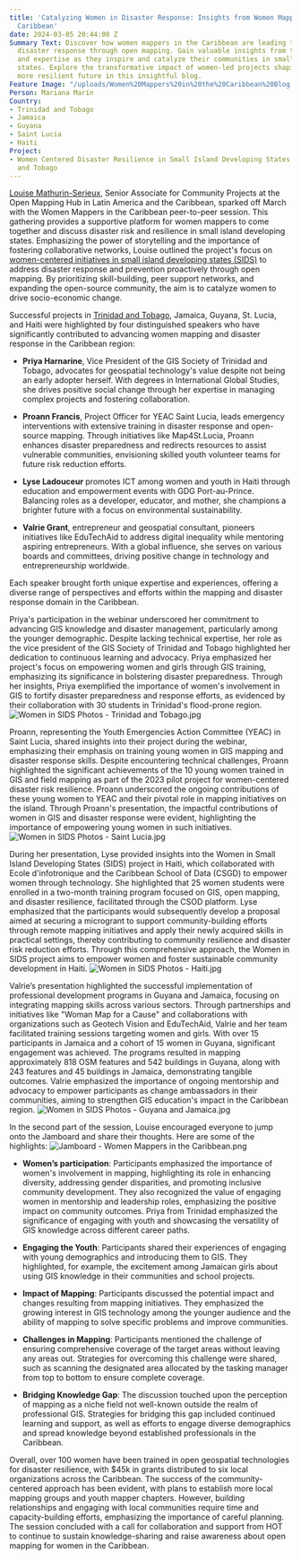```yaml
---
title: 'Catalyzing Women in Disaster Response: Insights from Women Mappers in the
  Caribbean'
date: 2024-03-05 20:44:00 Z
Summary Text: Discover how women mappers in the Caribbean are leading the charge in
  disaster response through open mapping. Gain valuable insights from their experiences
  and expertise as they inspire and catalyze their communities in small island developing
  states. Explore the transformative impact of women-led projects shaping a stronger,
  more resilient future in this insightful blog.
Feature Image: "/uploads/Women%20Mappers%20in%20the%20Caribbean%20Blog.jpg"
Person: Mariana Marín
Country:
- Trinidad and Tobago
- Jamaica
- Guyana
- Saint Lucia
- Haiti
Project:
- Women Centered Disaster Resilience in Small Island Developing States - Trinidad
  and Tobago
---
```


[Louise Mathurin-Serieux](https://www.hotosm.org/people/louise-mathurin-serieux/), Senior Associate for Community Projects at the Open Mapping Hub in Latin America and the Caribbean, sparked off March with the Women Mappers in the Caribbean peer-to-peer session. This gathering provides a supportive platform for women mappers to come together and discuss disaster risk and resilience in small island developing states. Emphasizing the power of storytelling and the importance of fostering collaborative networks, Louise outlined the project's focus on [women-centered initiatives in small island developing states (SIDS)](https://www.hotosm.org/rfps/women-centered-disaster-risk-and-resilience-in-small-islands-developing-states/) to address disaster response and prevention proactively through open mapping. By prioritizing skill-building, peer support networks, and expanding the open-source community, the aim is to catalyze women to drive socio-economic change. 

Successful projects in [Trinidad and Tobago](https://www.hotosm.org/rfps/women-centered-disaster-risk-and-resilience-in-small-islands-developing-states/), Jamaica, Guyana, St. Lucia, and Haiti were highlighted by four distinguished speakers who have significantly contributed to advancing women mapping and disaster response in the Caribbean region:
* **Priya Harnarine**, Vice President of the GIS Society of Trinidad and Tobago, advocates for geospatial technology's value despite not being an early adopter herself. With degrees in International Global Studies, she drives positive social change through her expertise in managing complex projects and fostering collaboration.

* **Proann Francis**, Project Officer for YEAC Saint Lucia, leads emergency interventions with extensive training in disaster response and open-source mapping. Through initiatives like Map4St.Lucia, Proann enhances disaster preparedness and redirects resources to assist vulnerable communities, envisioning skilled youth volunteer teams for future risk reduction efforts.

* **Lyse Ladouceur** promotes ICT among women and youth in Haiti through education and empowerment events with GDG Port-au-Prince. Balancing roles as a developer, educator, and mother, she champions a brighter future with a focus on environmental sustainability.

* **Valrie Grant**, entrepreneur and geospatial consultant, pioneers initiatives like EduTechAid to address digital inequality while mentoring aspiring entrepreneurs. With a global influence, she serves on various boards and committees, driving positive change in technology and entrepreneurship worldwide.

Each speaker brought forth unique expertise and experiences, offering a diverse range of perspectives and efforts within the mapping and disaster response domain in the Caribbean.

Priya's participation in the webinar underscored her commitment to advancing GIS knowledge and disaster management, particularly among the younger demographic. Despite lacking technical expertise, her role as the vice president of the GIS Society of Trinidad and Tobago highlighted her dedication to continuous learning and advocacy. Priya emphasized her project's focus on empowering women and girls through GIS training, emphasizing its significance in bolstering disaster preparedness. Through her insights, Priya exemplified the importance of women's involvement in GIS to fortify disaster preparedness and response efforts, as evidenced by their collaboration with 30 students in Trinidad's flood-prone region.
![Women in SIDS Photos - Trinidad and Tobago.jpg](/uploads/Women%20in%20SIDS%20Photos%20-%20Trinidad%20and%20Tobago.jpg)


Proann, representing the Youth Emergencies Action Committee (YEAC) in Saint Lucia, shared insights into their project during the webinar, emphasizing their emphasis on training young women in GIS mapping and disaster response skills. Despite encountering technical challenges, Proann highlighted the significant achievements of the 10 young women trained in GIS and field mapping as part of the 2023 pilot project for women-centered disaster risk resilience. Proann underscored the ongoing contributions of these young women to YEAC and their pivotal role in mapping initiatives on the island. Through Proann's presentation, the impactful contributions of women in GIS and disaster response were evident, highlighting the importance of empowering young women in such initiatives.
![Women in SIDS Photos -  Saint Lucia.jpg](/uploads/Women%20in%20SIDS%20Photos%20-%20%20Saint%20Lucia.jpg)


During her presentation, Lyse provided insights into the Women in Small Island Developing States (SIDS)  project in Haiti, which collaborated with Ecole d'infotronique and the Caribbean School of Data (CSGD) to empower women through technology. She highlighted that 25 women students were enrolled in a two-month training program focused on GIS, open mapping, and disaster resilience, facilitated through the CSOD platform. Lyse emphasized that the participants would subsequently develop a proposal aimed at securing a microgrant to support community-building efforts through remote mapping initiatives and apply their newly acquired skills in practical settings, thereby contributing to community resilience and disaster risk reduction efforts. Through this comprehensive approach, the Women in SIDS project aims to empower women and foster sustainable community development in Haiti.
![Women in SIDS Photos -  Haiti.jpg](/uploads/Women%20in%20SIDS%20Photos%20-%20%20Haiti.jpg)


Valrie’s presentation highlighted the successful implementation of professional development programs in Guyana and Jamaica, focusing on integrating mapping skills across various sectors. Through partnerships and initiatives like "Woman Map for a Cause" and collaborations with organizations such as Geotech Vision and EduTechAid, Valrie and her team facilitated training sessions targeting women and girls. With over 15 participants in Jamaica and a cohort of 15 women in Guyana, significant engagement was achieved. The programs resulted in mapping approximately 818 OSM features and 542 buildings in Guyana, along with 243 features and 45 buildings in Jamaica, demonstrating tangible outcomes. Valrie emphasized the importance of ongoing mentorship and advocacy to empower participants as change ambassadors in their communities, aiming to strengthen GIS education's impact in the Caribbean region.
![Women in SIDS Photos -  Guyana and Jamaica.jpg](/uploads/Women%20in%20SIDS%20Photos%20-%20%20Guyana%20and%20Jamaica.jpg)

In the second part of the session, Louise encouraged everyone to jump onto the Jamboard and share their thoughts. Here are some of the highlights:
![Jamboard - Women Mappers in the Caribbean.png](/uploads/Jamboard%20-%20Women%20Mappers%20in%20the%20Caribbean.png)

* **Women’s participation**: Participants emphasized the importance of women's involvement in mapping, highlighting its role in enhancing diversity, addressing gender disparities, and promoting inclusive community development. They also recognized the value of engaging women in mentorship and leadership roles, emphasizing the positive impact on community outcomes. Priya from Trinidad emphasized the significance of engaging with youth and showcasing the versatility of GIS knowledge across different career paths.

* **Engaging the Youth**: Participants shared their experiences of engaging with young demographics and introducing them to GIS. They highlighted, for example, the excitement among Jamaican girls about using GIS knowledge in their communities and school projects.

* **Impact of Mapping**: Participants discussed the potential impact and changes resulting from mapping initiatives. They emphasized the growing interest in GIS technology among the younger audience and the ability of mapping to solve specific problems and improve communities.

* **Challenges in Mapping**: Participants mentioned the challenge of ensuring comprehensive coverage of the target areas without leaving any areas out. Strategies for overcoming this challenge were shared, such as scanning the designated area allocated by the tasking manager from top to bottom to ensure complete coverage.

* **Bridging Knowledge Gap**: The discussion touched upon the perception of mapping as a niche field not well-known outside the realm of professional GIS. Strategies for bridging this gap included continued learning and support, as well as efforts to engage diverse demographics and spread knowledge beyond established professionals in the Caribbean.

Overall, over 100 women have been trained in open geospatial technologies for disaster resilience, with $45k in grants distributed to six local organizations across the Caribbean. The success of the community-centered approach has been evident, with plans to establish more local mapping groups and youth mapper chapters. However, building relationships and engaging with local communities require time and capacity-building efforts, emphasizing the importance of careful planning. The session concluded with a call for collaboration and support from HOT to continue to sustain knowledge-sharing and raise awareness about open mapping for women in the Caribbean.